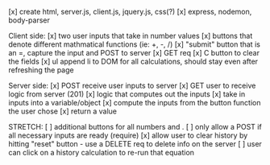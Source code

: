 [x] create html, server.js, client.js, jquery.js, css(?)
[x] express, nodemon, body-parser

Client side:
[x] two user inputs that take in number values
[x] buttons that denote different mathmatical functions (ie: +, -, /)
[x] "submit" button that is an =, capture the input and POST to server
[x] GET req
[x] C button to clear the fields
[x] ul append li to DOM for all calculations, should stay even after refreshing the page

Server side:
[x] POST receive user inputs to server
[x] GET user to receive logic from server (201)
[x] logic that computes out the inputs
    [x] take in inputs into a variable/object
    [x] compute the inputs from the button function the user chose
    [x] return a value


STRETCH:
[ ] additional buttons for all numbers and .
[ ] only allow a POST if all necessary inputs are ready (require)
[x] allow user to clear history by hitting "reset" button - use a DELETE req to delete info on the server
[ ] user can click on a history calculation to re-run that equation